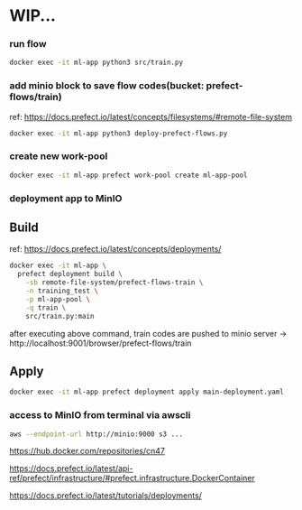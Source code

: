 # WIP...

### run flow
``` bash
docker exec -it ml-app python3 src/train.py
```

### add minio block to save flow codes(bucket: prefect-flows/train)
ref: https://docs.prefect.io/latest/concepts/filesystems/#remote-file-system
``` bash
docker exec -it ml-app python3 deploy-prefect-flows.py
```


### create new work-pool
``` bash
docker exec -it ml-app prefect work-pool create ml-app-pool
```


### deployment app to MinIO
## Build
ref: https://docs.prefect.io/latest/concepts/deployments/
``` bash
docker exec -it ml-app \
  prefect deployment build \
    -sb remote-file-system/prefect-flows-train \
    -n training_test \
    -p ml-app-pool \
    -q train \
    src/train.py:main
```
after executing above command, train codes are pushed to minio server -> http://localhost:9001/browser/prefect-flows/train

## Apply
``` bash
docker exec -it ml-app prefect deployment apply main-deployment.yaml
```


### access to MinIO from terminal via awscli
``` bash
aws --endpoint-url http://minio:9000 s3 ...
```


https://hub.docker.com/repositories/cn47

https://docs.prefect.io/latest/api-ref/prefect/infrastructure/#prefect.infrastructure.DockerContainer


https://docs.prefect.io/latest/tutorials/deployments/

